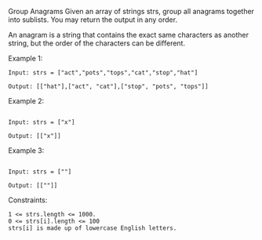 Group Anagrams
Given an array of strings strs, group all anagrams together into sublists. You may return the output in any order.

An anagram is a string that contains the exact same characters as another string, but the order of the characters can be different.

Example 1:
```
Input: strs = ["act","pots","tops","cat","stop","hat"]

Output: [["hat"],["act", "cat"],["stop", "pots", "tops"]]

```

Example 2:

```

Input: strs = ["x"]

Output: [["x"]]

```

Example 3:

```

Input: strs = [""]

Output: [[""]]

```

Constraints:

```
1 <= strs.length <= 1000.
0 <= strs[i].length <= 100
strs[i] is made up of lowercase English letters.
```